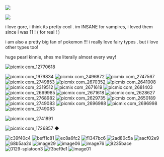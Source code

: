 ![](jd.gif)

![](https://github.com/user-attachments/assets/fad7390d-dab1-476d-adc3-ca55dc3e2031) 

i love gore, i think its pretty cool . im INSANE for vampires, i loved them since i was 11 ! ( for real ! )

i am also a pretty big fan of pokemon !!! i really love fairy types . but i love other types too!

huge pearl kinnie, shes me literally almost every way!


![picmix com_12770618](https://github.com/user-attachments/assets/e60b9a3f-4652-4db4-a5eb-686268433b66) 



![picmix com_1979834](https://github.com/user-attachments/assets/7900416d-acaa-4b7c-90e7-fb5236fbc256) ![picmix com_2496872](https://github.com/user-attachments/assets/4b28be37-343b-4517-9023-e63ba342daf2) ![picmix com_2747567](https://github.com/user-attachments/assets/204d4c01-780a-47fd-be0a-36dd162104ba) ![picmix com_2749853](https://github.com/user-attachments/assets/d8697416-85bb-481d-b849-dd716a1d508d) ![picmix com_2670352](https://github.com/user-attachments/assets/063b24c9-378f-4a9f-a966-59511aae0e35) ![picmix com_2641008](https://github.com/user-attachments/assets/6ef4a85d-beb3-48d5-b9be-27e6563989dc) ![picmix com_2319512](https://github.com/user-attachments/assets/b20950f1-5c77-4202-9dc7-0c3855b95b77) ![picmix com_2671619](https://github.com/user-attachments/assets/74ee3940-9665-47c5-9555-a20c276224b7) ![picmix com_2681403](https://github.com/user-attachments/assets/2dcb551e-2e61-439c-9a18-dc84972574a0) ![picmix com_2669985](https://github.com/user-attachments/assets/46dad939-f453-42f3-b639-9d20d6480733) ![picmix com_2671618](https://github.com/user-attachments/assets/68d819b2-14b2-4e66-87ed-9fdd097e0d0e) ![picmix com_2628627](https://github.com/user-attachments/assets/37cac3bc-107a-4dc2-bca7-60dd97545873) ![picmix com_2768982](https://github.com/user-attachments/assets/22701e7a-15c5-4317-ba47-381f7d3d5f1a) ![picmix com_2629735](https://github.com/user-attachments/assets/a68be00a-3f94-40e5-8c89-ab111497dc81) ![picmix com_2650189](https://github.com/user-attachments/assets/cb04cdd9-9f28-41aa-8981-247d6b2725db) ![picmix com_2749083](https://github.com/user-attachments/assets/d6137e8f-ded1-4049-b850-03e198b6d126) ![picmix com_2696988](https://github.com/user-attachments/assets/37adf2e2-baf6-4873-a6f5-b61b0aebb9dc) ![picmix com_2696998](https://github.com/user-attachments/assets/ba356e61-ef66-4d07-8c81-a0fa81ae03db) ![picmix com_2749083](https://github.com/user-attachments/assets/263a106f-7b99-43af-9b19-0808c3875ca3)



![picmix com_2741891](https://github.com/user-attachments/assets/bdbd8c01-8d88-40d2-a652-2d9f7bce3535)


![picmix com_1726857](https://github.com/user-attachments/assets/9aebc027-0e30-428a-90e3-c22d5a9a1104) ◆
















![c39f40c4](https://github.com/user-attachments/assets/e8f62dfc-2445-450e-b05a-1cf7bda18a1d) ![beff1c81](https://github.com/user-attachments/assets/03c158c6-3166-4b40-a943-af7415c7f844) ![ec8a6fc2](https://github.com/user-attachments/assets/27c3f3d0-40f5-490c-b59f-c0cf92766f2a) ![f1347bc6](https://github.com/user-attachments/assets/3122ace5-5cb7-4aba-b993-9b55d704a6d8) ![2ad80c5a](https://github.com/user-attachments/assets/49baca7c-cc29-4946-af49-3d364750fa8a) ![aacf02e9](https://github.com/user-attachments/assets/60058066-4d81-42d8-be97-3b488897cb33) ![68b5aa2d](https://github.com/user-attachments/assets/37f30edb-f12c-4c99-9683-4affb410df9a) ![image29](https://github.com/user-attachments/assets/b07ebc76-1322-42de-93a6-a77171c31606) ![image06](https://github.com/user-attachments/assets/56b3d991-80b6-4c9e-9819-755794aafa7f) ![image76](https://github.com/user-attachments/assets/e44e25c9-1c28-4862-85b3-ed7082ef7d77) ![9235bace](https://github.com/user-attachments/assets/bd82b557-7e11-4f16-886c-90f768e8f3e4) 
![0129-splatoon3](https://github.com/user-attachments/assets/8dad1be3-7f2c-4e0b-b412-2be325628843) ![f3bef9e1](https://github.com/user-attachments/assets/b2b3a0fb-21ae-4b3b-8a67-bd9bbe2505c1) ![image01](https://github.com/user-attachments/assets/e08d2e65-718e-4a94-93a1-e4306d18397a)
